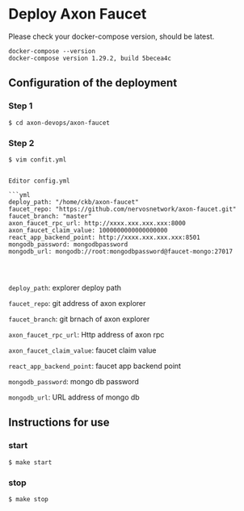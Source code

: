 # Deploy Axon Faucet

Please check your docker-compose version, should be latest.

```
docker-compose --version
docker-compose version 1.29.2, build 5becea4c
```

## Configuration of the deployment

### Step 1
```shell
$ cd axon-devops/axon-faucet
```

### Step 2
```shell
$ vim confit.yml
```


```

Editor config.yml

```yml
deploy_path: "/home/ckb/axon-faucet"
faucet_repo: "https://github.com/nervosnetwork/axon-faucet.git"
faucet_branch: "master"
axon_faucet_rpc_url: http://xxxx.xxx.xxx.xxx:8000
axon_faucet_claim_value: 1000000000000000000
react_app_backend_point: http://xxxx.xxx.xxx.xxx:8501
mongodb_password: mongodbpassword
mongodb_url: mongodb://root:mongodbpassword@faucet-mongo:27017


                                               
```
`deploy_path`: explorer deploy path

`faucet_repo`: git address of axon explorer 

`faucet_branch`: git brnach of axon explorer 

`axon_faucet_rpc_url`: Http address of axon rpc

`axon_faucet_claim_value`: faucet claim value

`react_app_backend_point`: faucet app backend point

`mongodb_password`: mongo db password

`mongodb_url`: URL address of mongo db




## Instructions for use
### start
```shell
$ make start
```
### stop
```shell
$ make stop
```

